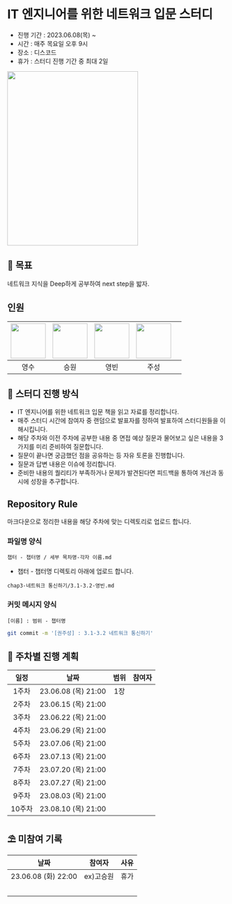 # IT 엔지니어를 위한 네트워크 입문 스터디

* 진행 기간 : 2023.06.08(목) ~
* 시간 : 매주 목요일 오후 9시
* 장소 : 디스코드
* 휴가 : 스터디 진행 기간 중 최대 2일

<img src="https://contents.kyobobook.co.kr/sih/fit-in/458x0/pdt/9791165213183.jpg" width =300 height = 400 > 

## 🚩 목표
네트워크 지식을 Deep하게 공부하여 next step을 밟자.


## 인원
| [<img src="https://github.com/devYSK.png" width="80">](https://github.com/devYSK) | [<img src="https://github.com/goseungwon.png" width="80">](https://github.com/goseungwon) | [<img src="https://github.com/ybkim-dev.png" width="80">](https://github.com/ybkim-dev) | [<img src="https://github.com/JoosungKwon.png" width="80">](https://github.com/JoosungKwon) | |
|:----------------------------------------------------------------------------------:|:---------------------------------------------------------------------------------------:|:-----------------------------------------------------------------------------------:|:-----------------------------------------------------------------------------------:|:-----------------------------------------------------------------------------------:|
|          영수       |     승원        |          영빈         |      주성        |


## 🎯 스터디 진행 방식
* IT 엔지니어를 위한 네트워크 입문 책을 읽고 자료를 정리합니다.
* 매주 스터디 시간에 참여자 중 랜덤으로 발표자를 정하여 발표하여 스터디원들을 이해시킵니다.
* 해당 주차와 이전 주차에 공부한 내용 중 면접 예상 질문과 물어보고 싶은 내용을 3가지를 미리 준비하여 질문합니다.
* 질문이 끝나면 궁금했던 점을 공유하는 등 자유 토론을 진행합니다.
* 질문과 답변 내용은 이슈에 정리합니다. 
* 준비한 내용의 퀄리티가 부족하거나 문제가 발견된다면 피드백을 통하여 개선과 동시에 성장을 추구합니다.


## Repository Rule
마크다운으로 정리한 내용을 해당 주차에 맞는 디렉토리로 업로드 합니다.

### 파일명 양식
`챕터 - 챕터명 / 세부 목차명-각자 이름.md`
* 챕터 - 챕터명 디렉토리 아래에 업로드 합니다.
```
chap3-네트워크 통신하기/3.1-3.2-영빈.md
```

### 커밋 메시지 양식
`[이름] : 범위 - 챕터명  `
```sh
git commit -m '[권주성] : 3.1-3.2 네트워크 통신하기'
```


## 🎯 주차별 진행 계획
|일정|날짜|범위|참여자
|:--:|:--:|:--:|:--:|
|1주차|23.06.08 (목) 21:00|1장| |
|2주차|23.06.15 (목) 21:00| | |
|3주차|23.06.22 (목) 21:00| | |
|4주차|23.06.29 (목) 21:00| | |
|5주차|23.07.06 (목) 21:00| | |
|6주차|23.07.13 (목) 21:00| | |
|7주차|23.07.20 (목) 21:00| | |
|8주차|23.07.27 (목) 21:00| | |
|9주차|23.08.03 (목) 21:00| | |
|10주차|23.08.10 (목) 21:00| | |

## ⛱️ 미참여 기록

|날짜|참여자|사유
|:--:|:--:|:--:|
|23.06.08 (화) 22:00|ex)고승원|휴가
|||
|||
|||
|||
|||
